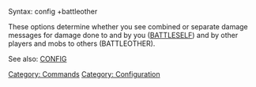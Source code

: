 Syntax: config +battleother

These options determine whether you see combined or separate damage
messages for damage done to and by you
([BATTLESELF](Battleself "wikilink")) and by other players and mobs to
others (BATTLEOTHER).

See also: [CONFIG](Config "wikilink")

[Category: Commands](Category:_Commands "wikilink") [Category:
Configuration](Category:_Configuration "wikilink")
